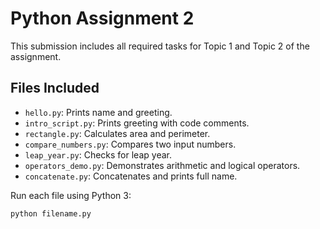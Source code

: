 # Python Assignment 2

This submission includes all required tasks for Topic 1 and Topic 2 of the assignment.

## Files Included

- `hello.py`: Prints name and greeting.
- `intro_script.py`: Prints greeting with code comments.
- `rectangle.py`: Calculates area and perimeter.
- `compare_numbers.py`: Compares two input numbers.
- `leap_year.py`: Checks for leap year.
- `operators_demo.py`: Demonstrates arithmetic and logical operators.
- `concatenate.py`: Concatenates and prints full name.

Run each file using Python 3:
```bash
python filename.py
```